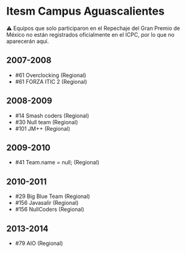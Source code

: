 # Itesm Campus Aguascalientes

:warning: Equipos que solo participaron en el Repechaje del Gran Premio de México no están registrados oficialmente en el ICPC, por lo que no aparecerán aquí.

## 2007-2008

- #61 Overclocking (Regional)
- #61 FORZA ITIC 2 (Regional)

## 2008-2009

- #14 Smash coders (Regional)
- #30 Null team (Regional)
- #101 JM++ (Regional)

## 2009-2010

- #41 Team.name = null; (Regional)

## 2010-2011

- #29 Big Blue Team (Regional)
- #156 Javasalir (Regional)
- #156 NullCoders (Regional)

## 2013-2014

- #79 AIO (Regional)


